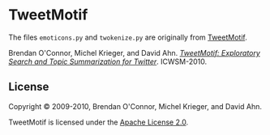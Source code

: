 # TweetMotif

The files `emoticons.py` and `twokenize.py` are originally from [TweetMotif](https://github.com/brendano/tweetmotif).

Brendan O'Connor, Michel Krieger, and David Ahn. [_TweetMotif: Exploratory Search and Topic Summarization for Twitter_](http://anyall.org/oconnor_krieger_ahn.icwsm2010.tweetmotif.pdf). ICWSM-2010.


## License

Copyright © 2009-2010, Brendan O'Connor, Michel Krieger, and David Ahn.

TweetMotif is licensed under the [Apache License 2.0](LICENSE).
